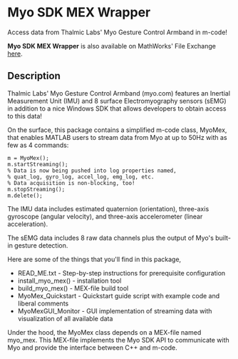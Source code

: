# Myo SDK MEX Wrapper
Access data from Thalmic Labs' Myo Gesture Control Armband in m-code!

**Myo SDK MEX Wrapper** is also available on MathWorks' File Exchange [here](http://www.mathworks.com/matlabcentral/fileexchange/55817-myo-sdk-mex-wrapper).

## Description

Thalmic Labs' Myo Gesture Control Armband (myo.com) features an Inertial Measurement Unit (IMU) and 8 surface Electromyography sensors (sEMG) in addition to a nice Windows SDK that allows developers to obtain access to this data! 

On the surface, this package contains a simplified m-code class, MyoMex, that enables MATLAB users to stream data from Myo at up to 50Hz with as few as 4 commands:

    m = MyoMex();
    m.startStreaming(); 
    % Data is now being pushed into log properties named, 
    % quat_log, gyro_log, accel_log, emg_log, etc. 
    % Data acquisition is non-blocking, too! 
    m.stopStreaming(); 
    m.delete();

The IMU data includes estimated quaternion (orientation), three-axis gyroscope (angular velocity), and three-axis accelerometer (linear acceleration).

The sEMG data includes 8 raw data channels plus the output of Myo's built-in gesture detection.

Here are some of the things that you'll find in this package, 

* READ_ME.txt - Step-by-step instructions for prerequisite configuration 
* install_myo_mex() - installation tool 
* build_myo_mex() - MEX-file build tool 
* MyoMex_Quickstart - Quickstart guide script with example code and liberal comments 
* MyoMexGUI_Monitor - GUI implementation of streaming data with visualization of all available data

Under the hood, the MyoMex class depends on a MEX-file named myo_mex. This MEX-file implements the Myo SDK API to communicate with Myo and provide the interface between C++ and m-code.
